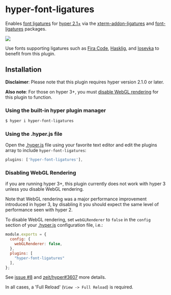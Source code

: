 hyper-font-ligatures
====================

Enables [font ligatures][font ligatures] for [hyper 2.1+][hyper]
via the [xterm-addon-ligatures][xterm-addon-ligatures] and
[font-ligatures][font-ligatures] packages.

![](https://raw.githubusercontent.com/tolbertam/hyper-font-ligatures/master/images/preview.png)

Use fonts supporting ligatures such as [Fira Code][Fira Code],
[Hasklig][Hasklig], and [Iosevka][Iosevka] to benefit from this plugin.

## Installation

**Disclaimer**: Please note that this plugin requires hyper version 2.1.0
or later.

**Also note**: For those on hyper 3+, you must
[disable WebGL rendering](#disabling-webgl-rendering) for this
plugin to function.

### Using the built-in hyper plugin manager
```bash
$ hyper i hyper-font-ligatures
```

### Using the .hyper.js file
Open the [.hyper.js] file using your favorite text editor and edit the
plugins array to include `hyper-font-ligatures`:
```js
plugins: ['hyper-font-ligatures'],
```

### Disabling WebGL Rendering

if you are running hyper 3+, this plugin currently does not work with hyper 3
unless you disable WebGL rendering.

Note that WebGL rendering was a major performance improvement introduced
in hyper 3, by disabling it you should expect the same level of performance
seen with hyper 2.

To disable WebGL rendering, set `webGLRenderer` to `false` in the `config`
section of your
[.hyper.js] configuration file, i.e.:

```javascript
module.exports = {
  config: {
    webGLRenderer: false,
  },
  plugins: [
    "hyper-font-ligatures"
  ],
};
```

See [issue #8](https://github.com/tolbertam/hyper-font-ligatures/issues/8) and
[zeit/hyper#3607](https://github.com/zeit/hyper/issues/3607) more details.

In all cases, a 'Full Reload' (`View -> Full Reload`) is required.

[font ligatures]: https://www.hanselman.com/blog/MonospacedProgrammingFontsWithLigatures.aspx
[font-ligatures]: https://github.com/princjef/font-ligatures
[xterm-addon-ligatures]: https://github.com/xtermjs/xterm-addon-ligatures
[xterm.js]: https://github.com/xtermjs/xterm.js
[Fira Code]: https://github.com/tonsky/FiraCode
[Hasklig]: https://github.com/i-tu/Hasklig
[hyper]: https://hyper.is
[.hyper.js]: https://hyper.is/#config-location
[Iosevka]: https://github.com/be5invis/Iosevka
[#3178]: https://github.com/zeit/hyper/pull/3178
